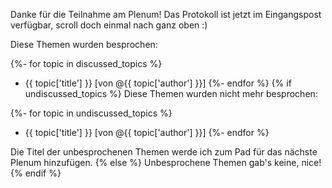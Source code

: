 Danke für die Teilnahme am Plenum! Das Protokoll ist jetzt im Eingangspost verfügbar, scroll doch einmal nach ganz oben :)

Diese Themen wurden besprochen:

{%- for topic in discussed_topics %}
- {{ topic['title'] }} [von @{{ topic['author'] }}]
{%- endfor %}
{% if undiscussed_topics %}
Diese Themen wurden nicht mehr besprochen:

{%- for topic in undiscussed_topics %}
- {{ topic['title'] }} [von @{{ topic['author'] }}]
{%- endfor %}

Die Titel der unbesprochenen Themen werde ich zum Pad für das nächste Plenum hinzufügen.
{% else %}
Unbesprochene Themen gab's keine, nice!
{% endif %}